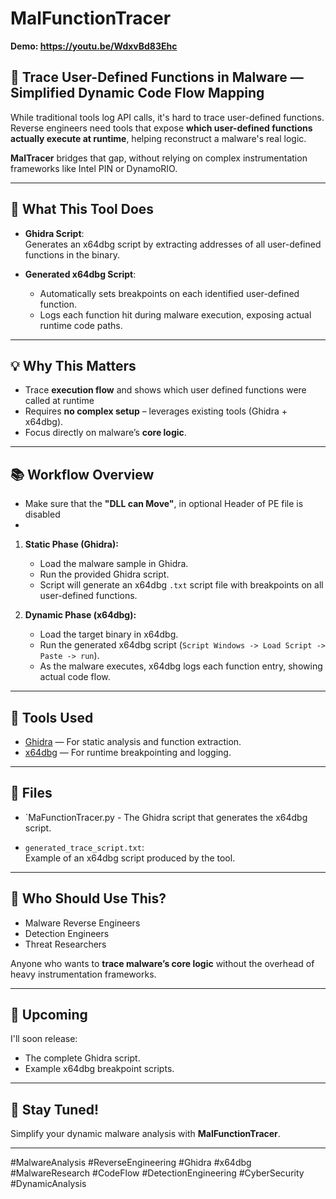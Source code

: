 # MalFunctionTracer
**Demo: https://youtu.be/WdxvBd83Ehc**
## 🚀 Trace User-Defined Functions in Malware — Simplified Dynamic Code Flow Mapping

While traditional tools log API calls, it's hard to trace user-defined functions. Reverse engineers need tools that expose **which user-defined functions actually execute at runtime**, helping reconstruct a malware's real logic.

**MalTracer** bridges that gap, without relying on complex instrumentation frameworks like Intel PIN or DynamoRIO.

---

## 🎯 What This Tool Does

- **Ghidra Script**:  
  Generates an x64dbg script by extracting addresses of all user-defined functions in the binary.

- **Generated x64dbg Script**:  
  - Automatically sets breakpoints on each identified user-defined function.
  - Logs each function hit during malware execution, exposing actual runtime code paths.

---

## 💡 Why This Matters

- Trace **execution flow** and shows which user defined functions were called at runtime
- Requires **no complex setup** – leverages existing tools (Ghidra + x64dbg).
- Focus directly on malware’s **core logic**.

---

## 📚 Workflow Overview
- Make sure that the **"DLL can Move"**, in optional Header of PE file is disabled
- 
1. **Static Phase (Ghidra):**
   - Load the malware sample in Ghidra.
   - Run the provided Ghidra script.
   - Script will generate an x64dbg `.txt` script file with breakpoints on all user-defined functions.

3. **Dynamic Phase (x64dbg):**  
   - Load the target binary in x64dbg.
   - Run the generated x64dbg script (`Script Windows -> Load Script -> Paste -> run`).
   - As the malware executes, x64dbg logs each function entry, showing actual code flow.

---

## 🔨 Tools Used

- [Ghidra](https://ghidra-sre.org) — For static analysis and function extraction.
- [x64dbg](https://x64dbg.com) — For runtime breakpointing and logging.

---

## 📂 Files

- `MaFunctionTracer.py -  The Ghidra script that generates the x64dbg script.

- `generated_trace_script.txt`:  
  Example of an x64dbg script produced by the tool.

---

## 👥 Who Should Use This?

- Malware Reverse Engineers  
- Detection Engineers  
- Threat Researchers  

Anyone who wants to **trace malware’s core logic** without the overhead of heavy instrumentation frameworks.

---

## 📣 Upcoming

I'll soon release:
- The complete Ghidra script.
- Example x64dbg breakpoint scripts.

---

## 🚀 Stay Tuned!

Simplify your dynamic malware analysis with **MalFunctionTracer**.

---

#MalwareAnalysis #ReverseEngineering #Ghidra #x64dbg #MalwareResearch #CodeFlow #DetectionEngineering #CyberSecurity #DynamicAnalysis
